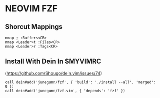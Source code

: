 # NEOVIM FZF

## Shorcut Mappings
```
nmap ; :Buffers<CR>
nmap <Leader>t :Files<CR>
nmap <Leader>r :Tags<CR>
```

## Install With Dein In $MYVIMRC
(https://github.com/Shougo/dein.vim/issues/74)

```
call dein#add('junegunn/fzf', { 'build': './install --all', 'merged': 0 })
call dein#add('junegunn/fzf.vim', { 'depends': 'fzf' })
```
